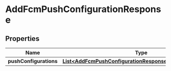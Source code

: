 

# AddFcmPushConfigurationResponse


## Properties

Name | Type | Description | Notes
------------ | ------------- | ------------- | -------------
**pushConfigurations** | [**List&lt;AddFcmPushConfigurationResponsePushConfigurations&gt;**](AddFcmPushConfigurationResponsePushConfigurations.md) |  |  [optional]




